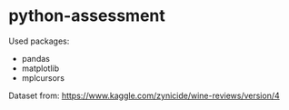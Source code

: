 # python-assessment

Used packages:
- pandas
- matplotlib
- mplcursors

Dataset from: https://www.kaggle.com/zynicide/wine-reviews/version/4
